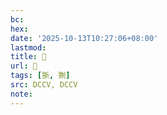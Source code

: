 ```yaml
---
bc:
hex:
date: '2025-10-13T10:27:06+08:00'
lastmod:
title: 􂿓
url: 􂿓
tags: [狾, 猘]
src: DCCV, DCCV
note:
---
```

